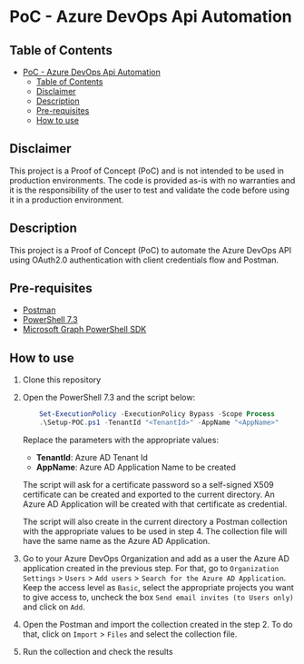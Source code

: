 # PoC - Azure DevOps Api Automation

## Table of Contents

- [PoC - Azure DevOps Api Automation](#poc---azure-devops-api-automation)
  - [Table of Contents](#table-of-contents)
  - [Disclaimer](#disclaimer)
  - [Description](#description)
  - [Pre-requisites](#pre-requisites)
  - [How to use](#how-to-use)

## Disclaimer

This project is a Proof of Concept (PoC) and is not intended to be used in production environments. The code is provided as-is with no warranties and it is the responsibility of the user to test and validate the code before using it in a production environment.

## Description

This project is a Proof of Concept (PoC) to automate the Azure DevOps API using OAuth2.0 authentication with client credentials flow and Postman.

## Pre-requisites

- [Postman](https://www.postman.com/downloads/)
- [PowerShell 7.3](https://learn.microsoft.com/en-us/powershell/scripting/install/installing-powershell-on-windows?view=powershell-7.3)
- [Microsoft Graph PowerShell SDK](https://docs.microsoft.com/en-us/graph/powershell/installation)

## How to use

1. Clone this repository
2. Open the PowerShell 7.3 and the script below:

    ```powershell
        Set-ExecutionPolicy -ExecutionPolicy Bypass -Scope Process
        .\Setup-POC.ps1 -TenantId "<TenantId>" -AppName "<AppName>"
    ```

    Replace the parameters with the appropriate values:

    - **TenantId**: Azure AD Tenant Id
    - **AppName**: Azure AD Application Name to be created

    The script will ask for a certificate password so a self-signed X509 certificate can be created and exported to the current directory. An Azure AD Application will be created with that certificate as credential.

    The script will also create in the current directory a Postman collection with the appropriate values to be used in step 4. The collection file will have the same name as the Azure AD Application.

3. Go to your Azure DevOps Organization and add as a user the Azure AD application created in the previous step. For that, go to `Organization Settings` > `Users` > `Add users` > `Search for the Azure AD Application`. Keep the access level as `Basic`, select the appropriate projects you want to give access to, uncheck the box `Send email invites (to Users only)` and click on `Add`.

4. Open the Postman and import the collection created in the step 2. To do that, click on `Import` > `Files` and select the collection file.

5. Run the collection and check the results
